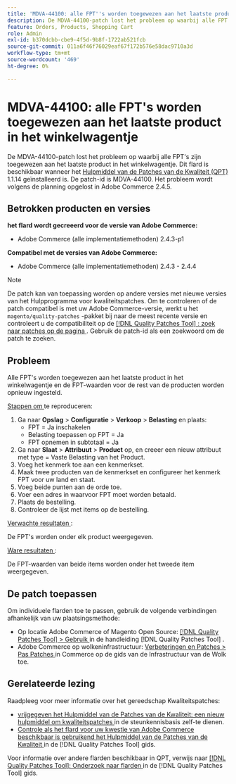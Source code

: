 ```yaml
---
title: 'MDVA-44100: alle FPT''s worden toegewezen aan het laatste product in het winkelwagentje'
description: De MDVA-44100-patch lost het probleem op waarbij alle FPT's zijn toegewezen aan het laatste product in het winkelwagentje. Deze patch is beschikbaar wanneer [Quality Patches Tool (QPT)] (https://experienceleague.adobe.com/en/docs/commerce-operations/tools/quality-patches-tool/quality-patches-tool-to-self-serve-quality-patches) 1.1.14 is geïnstalleerd. De patch-id is MDVA-44100. Het probleem wordt volgens de planning opgelost in Adobe Commerce 2.4.5.
feature: Orders, Products, Shopping Cart
role: Admin
exl-id: b370dcbb-cbe9-4f5d-9b8f-1722ab521fcb
source-git-commit: 011a6f46f76029eaf67f172b576e58dac9710a3d
workflow-type: tm+mt
source-wordcount: '469'
ht-degree: 0%

---
```


# MDVA-44100: alle FPT&#39;s worden toegewezen aan het laatste product in het winkelwagentje

De MDVA-44100-patch lost het probleem op waarbij alle FPT&#39;s zijn toegewezen aan het laatste product in het winkelwagentje. Dit flard is beschikbaar wanneer het [ Hulpmiddel van de Patches van de Kwaliteit (QPT) ](https://experienceleague.adobe.com/en/docs/commerce-operations/tools/quality-patches-tool/quality-patches-tool-to-self-serve-quality-patches) 1.1.14 geïnstalleerd is. De patch-id is MDVA-44100. Het probleem wordt volgens de planning opgelost in Adobe Commerce 2.4.5.

## Betrokken producten en versies

**het flard wordt gecreeerd voor de versie van Adobe Commerce:**

* Adobe Commerce (alle implementatiemethoden) 2.4.3-p1

**Compatibel met de versies van Adobe Commerce:**

* Adobe Commerce (alle implementatiemethoden) 2.4.3 - 2.4.4

>[!NOTE]
>
>De patch kan van toepassing worden op andere versies met nieuwe versies van het Hulpprogramma voor kwaliteitspatches. Om te controleren of de patch compatibel is met uw Adobe Commerce-versie, werkt u het `magento/quality-patches` -pakket bij naar de meest recente versie en controleert u de compatibiliteit op de [[!DNL Quality Patches Tool] : zoek naar patches op de pagina ](https://experienceleague.adobe.com/en/docs/commerce-operations/tools/quality-patches-tool/quality-patches-tool-to-self-serve-quality-patches) . Gebruik de patch-id als een zoekwoord om de patch te zoeken.

## Probleem

Alle FPT&#39;s worden toegewezen aan het laatste product in het winkelwagentje en de FPT-waarden voor de rest van de producten worden opnieuw ingesteld.

<u> Stappen om </u> te reproduceren:

1. Ga naar **Opslag** > **Configuratie** > **Verkoop** > **Belasting** en plaats:
   * FPT = Ja inschakelen
   * Belasting toepassen op FPT = Ja
   * FPT opnemen in subtotaal = Ja
1. Ga naar **Slaat** > **Attribuut** > **Product** op, en creeer een nieuw attribuut met type = Vaste Belasting van het Product.
1. Voeg het kenmerk toe aan een kenmerkset.
1. Maak twee producten van de kenmerkset en configureer het kenmerk FPT voor uw land en staat.
1. Voeg beide punten aan de orde toe.
1. Voer een adres in waarvoor FPT moet worden betaald.
1. Plaats de bestelling.
1. Controleer de lijst met items op de bestelling.

<u> Verwachte resultaten </u>:

De FPT&#39;s worden onder elk product weergegeven.

<u> Ware resultaten </u>:

De FPT-waarden van beide items worden onder het tweede item weergegeven.

## De patch toepassen

Om individuele flarden toe te passen, gebruik de volgende verbindingen afhankelijk van uw plaatsingsmethode:

* Op locatie Adobe Commerce of Magento Open Source: [[!DNL Quality Patches Tool] > Gebruik ](/help/tools/quality-patches-tool/usage.md) in de handleiding [!DNL Quality Patches Tool] .
* Adobe Commerce op wolkeninfrastructuur: [ Verbeteringen en Patches > Pas Patches ](https://experienceleague.adobe.com/docs/commerce-cloud-service/user-guide/develop/upgrade/apply-patches.html) in Commerce op de gids van de Infrastructuur van de Wolk toe.

## Gerelateerde lezing

Raadpleeg voor meer informatie over het gereedschap Kwaliteitspatches:

* [ vrijgegeven het Hulpmiddel van de Patches van de Kwaliteit: een nieuw hulpmiddel om kwaliteitspatches ](https://experienceleague.adobe.com/en/docs/commerce-operations/tools/quality-patches-tool/quality-patches-tool-to-self-serve-quality-patches) in de steunkennisbasis zelf-te dienen.
* [ Controle als het flard voor uw kwestie van Adobe Commerce beschikbaar is gebruikend het Hulpmiddel van de Patches van de Kwaliteit ](/help/tools/quality-patches-tool/patches-available-in-qpt/check-patch-for-magento-issue-with-magento-quality-patches.md) in de [!DNL Quality Patches Tool] gids.

Voor informatie over andere flarden beschikbaar in QPT, verwijs naar [[!DNL Quality Patches Tool]: Onderzoek naar flarden ](https://experienceleague.adobe.com/tools/commerce-quality-patches/index.html) in de [!DNL Quality Patches Tool] gids.
